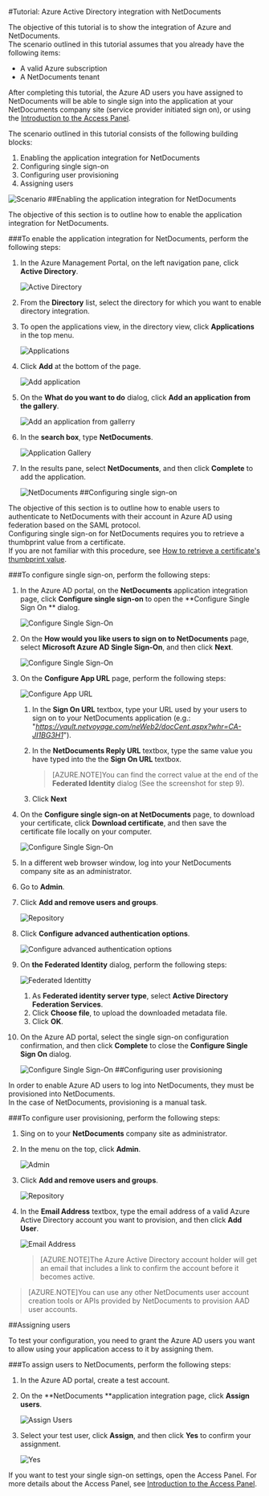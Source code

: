 <properties 
    pageTitle="Tutorial: Azure Active Directory integration with NetDocuments | Microsoft Azure" 
    description="Learn how to use NetDocuments with Azure Active Directory to enable single sign-on, automated provisioning, and more!" 
    services="active-directory" 
    authors="markusvi"  
    documentationCenter="na" 
    manager="stevenpo"/>
<tags 
    ms.service="active-directory" 
    ms.devlang="na" 
    ms.topic="article" 
    ms.tgt_pltfrm="na" 
    ms.workload="identity" 
    ms.date="10/22/2015" 
    ms.author="markvi" />

#Tutorial: Azure Active Directory integration with NetDocuments
  
The objective of this tutorial is to show the integration of Azure and NetDocuments.  
The scenario outlined in this tutorial assumes that you already have the following items:

-   A valid Azure subscription
-   A NetDocuments tenant
  
After completing this tutorial, the Azure AD users you have assigned to NetDocuments will be able to single sign into the application at your NetDocuments company site (service provider initiated sign on), or using the [Introduction to the Access Panel](active-directory-saas-access-panel-introduction.md).
  
The scenario outlined in this tutorial consists of the following building blocks:

1.  Enabling the application integration for NetDocuments
2.  Configuring single sign-on
3.  Configuring user provisioning
4.  Assigning users

![Scenario](./media/active-directory-saas-netdocuments-tutorial/IC795040.png "Scenario")
##Enabling the application integration for NetDocuments
  
The objective of this section is to outline how to enable the application integration for NetDocuments.

###To enable the application integration for NetDocuments, perform the following steps:

1.  In the Azure Management Portal, on the left navigation pane, click **Active Directory**.

    ![Active Directory](./media/active-directory-saas-netdocuments-tutorial/IC700993.png "Active Directory")

2.  From the **Directory** list, select the directory for which you want to enable directory integration.

3.  To open the applications view, in the directory view, click **Applications** in the top menu.

    ![Applications](./media/active-directory-saas-netdocuments-tutorial/IC700994.png "Applications")

4.  Click **Add** at the bottom of the page.

    ![Add application](./media/active-directory-saas-netdocuments-tutorial/IC749321.png "Add application")

5.  On the **What do you want to do** dialog, click **Add an application from the gallery**.

    ![Add an application from gallerry](./media/active-directory-saas-netdocuments-tutorial/IC749322.png "Add an application from gallerry")

6.  In the **search box**, type **NetDocuments**.

    ![Application Gallery](./media/active-directory-saas-netdocuments-tutorial/IC795041.png "Application Gallery")

7.  In the results pane, select **NetDocuments**, and then click **Complete** to add the application.

    ![NetDocuments](./media/active-directory-saas-netdocuments-tutorial/IC795042.png "NetDocuments")
##Configuring single sign-on
  
The objective of this section is to outline how to enable users to authenticate to NetDocuments with their account in Azure AD using federation based on the SAML protocol.  
Configuring single sign-on for NetDocuments requires you to retrieve a thumbprint value from a certificate.  
If you are not familiar with this procedure, see [How to retrieve a certificate's thumbprint value](http://youtu.be/YKQF266SAxI).

###To configure single sign-on, perform the following steps:

1.  In the Azure AD portal, on the **NetDocuments** application integration page, click **Configure single sign-on** to open the **Configure Single Sign On ** dialog.

    ![Configure Single Sign-On](./media/active-directory-saas-netdocuments-tutorial/IC795043.png "Configure Single Sign-On")

2.  On the **How would you like users to sign on to NetDocuments** page, select **Microsoft Azure AD Single Sign-On**, and then click **Next**.

    ![Configure Single Sign-On](./media/active-directory-saas-netdocuments-tutorial/IC795044.png "Configure Single Sign-On")

3.  On the **Configure App URL** page, perform the following steps:

    ![Configure App URL](./media/active-directory-saas-netdocuments-tutorial/IC795045.png "Configure App URL")

    1.  In the **Sign On URL** textbox, type your URL used by your users to sign on to your NetDocuments application (e.g.: "*https://vault.netvoyage.com/neWeb2/docCent.aspx?whr=CA-JI1BG3H1*").
    2.  In the **NetDocuments Reply URL** textbox, type the same value you have typed into the the **Sign On URL** textbox.  

        >[AZURE.NOTE]You can find the correct value at the end of the **Federated Identity** dialog (See the screenshot for step 9).

    3.  Click **Next**

4.  On the **Configure single sign-on at NetDocuments** page, to download your certificate, click **Download certificate**, and then save the certificate file locally on your computer.

    ![Configure Single Sign-On](./media/active-directory-saas-netdocuments-tutorial/IC795046.png "Configure Single Sign-On")

5.  In a different web browser window, log into your NetDocuments company site as an administrator.

6.  Go to **Admin**.

7.  Click **Add and remove users and groups**.

    ![Repository](./media/active-directory-saas-netdocuments-tutorial/IC795047.png "Repository")

8.  Click **Configure advanced authentication options**.

    ![Configure advanced authentication options](./media/active-directory-saas-netdocuments-tutorial/IC795048.png "Configure advanced authentication options")

9.  On **the Federated Identity** dialog, perform the following steps:

    ![Federated Identitty](./media/active-directory-saas-netdocuments-tutorial/IC795049.png "Federated Identitty")

    1.  As **Federated identity server type**, select **Active Directory Federation Services**.
    2.  Click **Choose file**, to upload the downloaded metadata file.
    3.  Click **OK**.

10. On the Azure AD portal, select the single sign-on configuration confirmation, and then click **Complete** to close the **Configure Single Sign On** dialog.

    ![Configure Single Sign-On](./media/active-directory-saas-netdocuments-tutorial/IC795050.png "Configure Single Sign-On")
##Configuring user provisioning
  
In order to enable Azure AD users to log into NetDocuments, they must be provisioned into NetDocuments.  
In the case of NetDocuments, provisioning is a manual task.

###To configure user provisioning, perform the following steps:

1.  Sing on to your **NetDocuments** company site as administrator.

2.  In the menu on the top, click **Admin**.

    ![Admin](./media/active-directory-saas-netdocuments-tutorial/IC795051.png "Admin")

3.  Click **Add and remove users and groups**.

    ![Repository](./media/active-directory-saas-netdocuments-tutorial/IC795047.png "Repository")

4.  In the **Email Address** textbox, type the email address of a valid Azure Active Directory account you want to provision, and then click **Add User**.

    ![Email Address](./media/active-directory-saas-netdocuments-tutorial/IC795053.png "Email Address")

    >[AZURE.NOTE]The Azure Active Directory account holder will get an email that includes a link to confirm the account before it becomes active.

>[AZURE.NOTE]You can use any other NetDocuments user account creation tools or APIs provided by NetDocuments to provision AAD user accounts.

##Assigning users
  
To test your configuration, you need to grant the Azure AD users you want to allow using your application access to it by assigning them.

###To assign users to NetDocuments, perform the following steps:

1.  In the Azure AD portal, create a test account.

2.  On the **NetDocuments **application integration page, click **Assign users**.

    ![Assign Users](./media/active-directory-saas-netdocuments-tutorial/IC795054.png "Assign Users")

3.  Select your test user, click **Assign**, and then click **Yes** to confirm your assignment.

    ![Yes](./media/active-directory-saas-netdocuments-tutorial/IC767830.png "Yes")
  
If you want to test your single sign-on settings, open the Access Panel. For more details about the Access Panel, see [Introduction to the Access Panel](active-directory-saas-access-panel-introduction.md).
